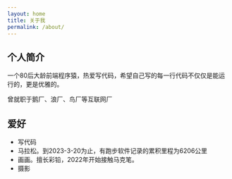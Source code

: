 ```yaml
---
layout: home
title: 关于我
permalink: /about/
---
```


## 个人简介
一个80后大龄前端程序猿，热爱写代码，希望自己写的每一行代码不仅仅是能运行的，更是优雅的。

曾就职于鹅厂、浪厂、鸟厂等互联网厂

## 爱好
* 写代码
* 马拉松。到2023-3-20为止，有跑步软件记录的累积里程为6206公里
* 画画。擅长彩铅，2022年开始接触马克笔。
* 摄影
